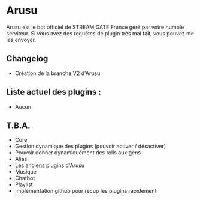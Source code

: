 # Arusu
Arusu est le bot officiel de STREAM;GATE France géré par votre humble serviteur.
Si vous avez des requêtes de plugin très mal fait, vous pouvez me les envoyer.

## Changelog
- Création de la branche V2 d'Arusu

## Liste actuel des plugins :
- Aucun

## T.B.A.

- Core
- Gestion dynamique des plugins (pouvoir activer / désactiver)
- Pouvoir donner dynamiquement des rolls aux gens
- Alias
- Les anciens plugins d'Arusu
- Musique
- Chatbot
- Playlist
- Implémentation github pour recup les plugins rapidement

